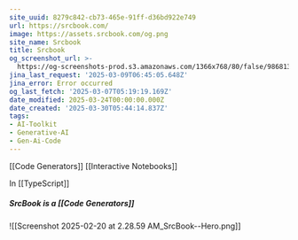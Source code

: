```yaml
---
site_uuid: 8279c842-cb73-465e-91ff-d36bd922e749
url: https://srcbook.com/
image: https://assets.srcbook.com/og.png
site_name: Srcbook
title: Srcbook
og_screenshot_url: >-
  https://og-screenshots-prod.s3.amazonaws.com/1366x768/80/false/986813a2f37df68634a3f133876a4cff7c95b474b6240ec78e2f60b7a17ad86c.jpeg
jina_last_request: '2025-03-09T06:45:05.648Z'
jina_error: Error occurred
og_last_fetch: '2025-03-07T05:19:19.169Z'
date_modified: 2025-03-24T00:00:00.000Z
date_created: '2025-03-30T05:44:14.837Z'
tags:
- AI-Toolkit
- Generative-AI
- Gen-Ai-Code
---
```










[[Code Generators]]
[[Interactive Notebooks]]

In [[TypeScript]]

##### SrcBook is a [[Code Generators]]
![[Screenshot 2025-02-20 at 2.28.59 AM_SrcBook--Hero.png]]

